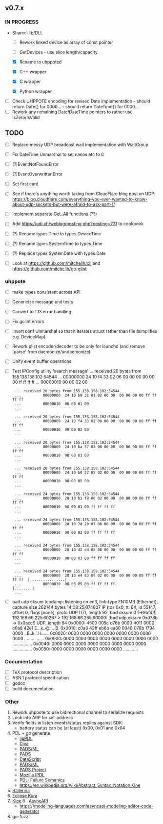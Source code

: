 ## v0.7.x

### IN PROGRESS

- Shared-lib/DLL
  - [ ] Rework linked device as array of const pointer
  - [ ] GetDevices - use slice length/capacity

  - [x] Rename to uhppoted
  - [x] C++ wrapper
  - [x] C wrapper
  - [x] Python wrapper

- [ ] Check UHPPOTE encoding for revised Date implementation
      - should return Date{} for 0000...
      - should return DateTime{} for 0000...
- [ ] Rework any remaining Date/DateTime pointers to rather use IsZero/IsValid

## TODO

- [ ] Replace messy UDP broadcast wait implementation with WaitGroup
- [ ] Fix DateTime Unmarshal to set nanos etc to 0
- [ ] (?)EventNotFoundError
- [ ] (?)EventOverwrittenError

- [ ] Set first card
- [ ] See if there's anything worth taking from CloudFlare blog post on UDP:
      https://blog.cloudflare.com/everything-you-ever-wanted-to-know-about-udp-sockets-but-were-afraid-to-ask-part-1/

- [ ] Implement separate Get..All functions (??)
- [ ] Add https://odi.ch/weblog/posting.php?posting=731 to cookbook
- [ ] (?) Rename types.Time to types.DeviceTime
- [ ] (?) Rename types.SystemTime to types.Time
- [ ] (?) Replace types.SystemDate with types.Date

- [ ] Look at https://github.com/mitchellh/cli and https://github.com/mitchellh/go-glint

### uhppote
- [ ] make types consistent across API
- [ ] Genericize message unit tests
- [ ] Convert to 1.13 error handling
- [ ] Fix golint errors
- [ ] Invert conf Unmarshal so that it iterates struct rather than file (simplifies e.g. DeviceMap)
- [ ] Rework plist encoder/decoder to be only for launchd (and remove 'parse' from daemonize/undaemonize)
- [ ] Unify event buffer operations
- [ ] Test IPConfig utility 'search message'
       ... received 20 bytes from 155.138.158.102:54544
       ...          00000000  24 10 f4 33 02 06 00 00  00 00 00 00 ff ff ff ff
       ...          00000010  00 00 02 00
      
       ... received 20 bytes from 155.138.158.102:54544
       ...          00000000  24 10 b0 31 01 02 00 00  00 00 00 00 ff ff ff ff
       ...          00000010  00 00 01 00
       ...

       ... received 20 bytes from 155.138.158.102:54544
       ...          00000000  24 10 f4 33 02 06 00 00  00 00 00 00 ff ff ff ff
       ...          00000010  00 00 02 00
       ...

       ... received 20 bytes from 155.138.158.102:54544
       ...          00000000  24 10 ba 37 03 08 00 00  00 00 00 00 ff ff ff ff
       ...          00000010  00 00 03 00
       ...

       ... received 20 bytes from 155.138.158.102:54544
       ...          00000000  24 10 b0 32 05 02 00 00  00 00 00 00 ff ff ff ff
       ...          00000010  00 00 05 00
       ...

       ... received 24 bytes from 155.138.158.102:54544
       ...          00000000  20 10 b1 f9 06 02 00 00  00 00 00 00 ff ff ff ff
       ...          00000010  00 00 01 00 ff ff ff ff
       ...

       ... received 24 bytes from 155.138.158.102:54544
       ...          00000000  20 10 7d 2b 07 06 00 00  00 00 00 00 ff ff ff ff
       ...          00000010  00 00 02 00 ff ff ff ff
       ...

       ... received 24 bytes from 155.138.158.102:54544
       ...          00000000  20 10 42 ed 08 08 00 00  00 00 00 00 ff ff ff ff
       ...          00000010  00 00 03 00 ff ff ff ff
       ...

       ... received 24 bytes from 155.138.158.102:54544
       ...          00000000  20 10 e4 83 09 02 00 00  00 00 00 00 ff ff ff ff  | ...............|
       ...          00000010  00 00 05 00 ff ff ff ff                           |........|
       ...

- [ ] bad udp cksum
      tcpdump: listening on en3, link-type EN10MB (Ethernet), capture size 262144 bytes
      14:08:25.074807 IP (tos 0x0, ttl 64, id 55147, offset 0, flags [none], proto UDP (17), length 92, bad cksum 0 (->9bf4)!)
      192.168.66.225.60267 > 192.168.66.255.60000: [bad udp cksum 0x078b -> 0x0acc!] UDP, length 64
      0x0000:  4500 005c d76b 0000 4011 0000 c0a8 42e1  E..\.k..@.....B.
      0x0010:  c0a8 42ff eb6b ea60 0048 078b 1794 0000  ..B..k.`.H......
      0x0020:  0000 0000 0000 0000 0000 0000 0000 0000  ................
      0x0030:  0000 0000 0000 0000 0000 0000 0000 0000  ................
      0x0040:  0000 0000 0000 0000 0000 0000 0000 0000  ................
      0x0050:  0000 0000 0000 0000 0000 0000            ............

### Documentation

- [ ] TeX protocol description
- [ ] ASN.1 protocol specification
- [ ] godoc
- [ ] build documentation

### Other

1.  Rework uhppote to use bidirectional channel to serialize requests
2.  Look into ARP for set-address
3.  Verify fields in listen events/status replies against SDK:
    - battery status can be (at least) 0x00, 0x01 and 0x04
4.  PDL + go generate
    - [lipPDL](http://nmedit.sourceforge.net/subprojects/libpdl.html)
    - [Diva](http://www.diva-portal.org/smash/get/diva2:407713/FULLTEXT01.pdf)
    - [PADS/ML](https://pads.cs.tufts.edu/papers/tfp07.pdf)
    - [PADS](https://www.cs.princeton.edu/~dpw/papers/700popl06.pdf)
    - [DataScript](https://www.researchgate.net/publication/221108676_DataScript-_A_Specification_and_Scripting_Language_for_Binary_Data)
    - [PADS/ML](https://www.cs.princeton.edu/~dpw/papers/padsml06.pdf)
    - [PADS Project](http://www.padsproj.org/)
    - [Mozilla IPDL](https://developer.mozilla.org/en-US/docs/Mozilla/IPDL/Tutorial)
    - [PDL: Failure Semanics](https://www.researchgate.net/publication/2784726_A_Protocol_Description_Language_for_Customizing_Failure_Semantics)
    - https://en.wikipedia.org/wiki/Abstract_Syntax_Notation_One
5.  [Ballerina](https://ballerina.io)
6.  [Eclipse Kura](https://www.eclipse.org/kura)
7.  [Klee](https://klee.github.io)
8 . [AsyncAPI](https://www.asyncapi.coms)
     - https://modeling-languages.com/asyncapi-modeling-editor-code-generator
9.  go-fuzz
